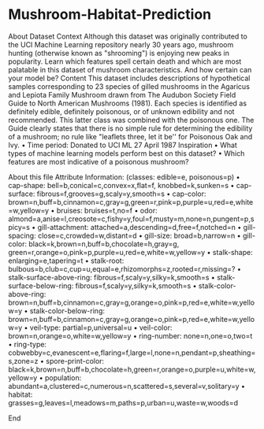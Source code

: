 # Mushroom-Habitat-Prediction
About Dataset
Context
Although this dataset was originally contributed to the UCI Machine Learning repository nearly 30 years ago, mushroom hunting (otherwise known as "shrooming") is enjoying new peaks in popularity. Learn which features spell certain death and which are most palatable in this dataset of mushroom characteristics. And how certain can your model be?
Content
This dataset includes descriptions of hypothetical samples corresponding to 23 species of gilled mushrooms in the Agaricus and Lepiota Family Mushroom drawn from The Audubon Society Field Guide to North American Mushrooms (1981). Each species is identified as definitely edible, definitely poisonous, or of unknown edibility and not recommended. This latter class was combined with the poisonous one. The Guide clearly states that there is no simple rule for determining the edibility of a mushroom; no rule like "leaflets three, let it be'' for Poisonous Oak and Ivy.
	•	Time period: Donated to UCI ML 27 April 1987
Inspiration
	•	What types of machine learning models perform best on this dataset?
	•	Which features are most indicative of a poisonous mushroom? 



About this file
Attribute Information: (classes: edible=e, poisonous=p) 
	•	cap-shape: bell=b,conical=c,convex=x,flat=f, knobbed=k,sunken=s
	•	cap-surface: fibrous=f,grooves=g,scaly=y,smooth=s
	•	cap-color: brown=n,buff=b,cinnamon=c,gray=g,green=r,pink=p,purple=u,red=e,white=w,yellow=y
	•	bruises: bruises=t,no=f
	•	odor: almond=a,anise=l,creosote=c,fishy=y,foul=f,musty=m,none=n,pungent=p,spicy=s
	•	gill-attachment: attached=a,descending=d,free=f,notched=n
	•	gill-spacing: close=c,crowded=w,distant=d
	•	gill-size: broad=b,narrow=n 
	•	gill-color: black=k,brown=n,buff=b,chocolate=h,gray=g, green=r,orange=o,pink=p,purple=u,red=e,white=w,yellow=y
	•	stalk-shape: enlarging=e,tapering=t
	•	stalk-root: bulbous=b,club=c,cup=u,equal=e,rhizomorphs=z,rooted=r,missing=?
	•	stalk-surface-above-ring: fibrous=f,scaly=y,silky=k,smooth=s
	•	stalk-surface-below-ring: fibrous=f,scaly=y,silky=k,smooth=s
	•	stalk-color-above-ring: brown=n,buff=b,cinnamon=c,gray=g,orange=o,pink=p,red=e,white=w,yellow=y
	•	stalk-color-below-ring: brown=n,buff=b,cinnamon=c,gray=g,orange=o,pink=p,red=e,white=w,yellow=y
	•	veil-type: partial=p,universal=u
	•	veil-color: brown=n,orange=o,white=w,yellow=y
	•	ring-number: none=n,one=o,two=t 
	•	ring-type: cobwebby=c,evanescent=e,flaring=f,large=l,none=n,pendant=p,sheathing=s,zone=z
	•	spore-print-color: black=k,brown=n,buff=b,chocolate=h,green=r,orange=o,purple=u,white=w,yellow=y
	•	population: abundant=a,clustered=c,numerous=n,scattered=s,several=v,solitary=y
	•	habitat: grasses=g,leaves=l,meadows=m,paths=p,urban=u,waste=w,woods=d
	
End

